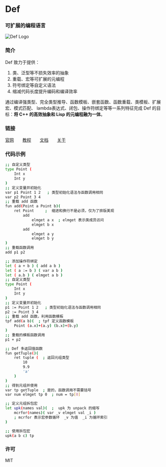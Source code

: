 Def
===

### 可扩展的编程语言

![Def Logo](http://www.deflang.org/image/logo_small.png)

### 简介

Def 致力于提供：

1. 类、泛型等不损失效率的抽象
2. 重载、宏等可扩展的元编程
3. 符号绑定等自定义语法
4. 缩减代码长度提升编码和编译效率

通过编译强类型、完全类型推导、函数模板、嵌套函数、函数重载、类模板、扩展宏、模式匹配、 lambda表达式、闭包、操作符绑定等等一系列特征完成 Def 的目标：**将 C++ 的高效抽象和 Lisp 的元编程融为一体**。

### 链接

[官网](http://deflang.org/)　　[教程](http://deflang.org/manual/)　　[文档](http://deflang.org/document/)　　[关于](http://deflang.org/about.php)

### 代码示例

```bash
;; 自定义类型
type Point (
    Int x
    Int y
)
;; 定义变量并初始化
var p1 Point 1 2   ; 类型初始化语法与函数调用相同
var p2 Point 3 4
;; 重载 add 函数
fun add(Point a Point b)(
    ret Point     ;  缩进和换行不是必须，仅为了排版美观
        add 
            elmget a x  ; elmget 表示类成员访问
            elmget b x
        add 
            elmget a y
            elmget b y
)
;; 重载函数调用
add p1 p2

;; 添加操作符绑定
let ( a + b ) ( add a b )
let ( a := b ) ( var a b )
let ( a.b ) ( elmget a b )
;; 自定义类型
type Point (
    Int x
    Int y
)
;; 定义变量并初始化
p1 := Point 1 2   ; 类型初始化语法与函数调用相同
p2 := Point 3 4
;; 重载 add 函数，利用函数模板
tpf add(a b)(  ; tpf 定义函数模板
    Point (a.x)+(a.y) (b.x)+(b.y)
)
;; 重载的模板函数调用
p1 + p2

;; Def 多返回值函数
fun getTuple()(
    ret tuple (  ; 返回元组类型
        10
        9.9
        'a'
    )
)
;; 得到元组并使用
var tp getTuple  ; 是的，函数调用不需要括号
var num elmget tp 0  ; num = tp[0] 

;; 定义元组拆包宏 
let upk(names val)(  ;  upk 为 unpack 的缩写
    mcrfor(names)( var _v elmget val _i )
    ; mcrfor 表示宏参数循环  _v 为值  _i 为循环索引
)

;; 使用拆包宏
upk(a b c) tp
```

### 许可

MIT
